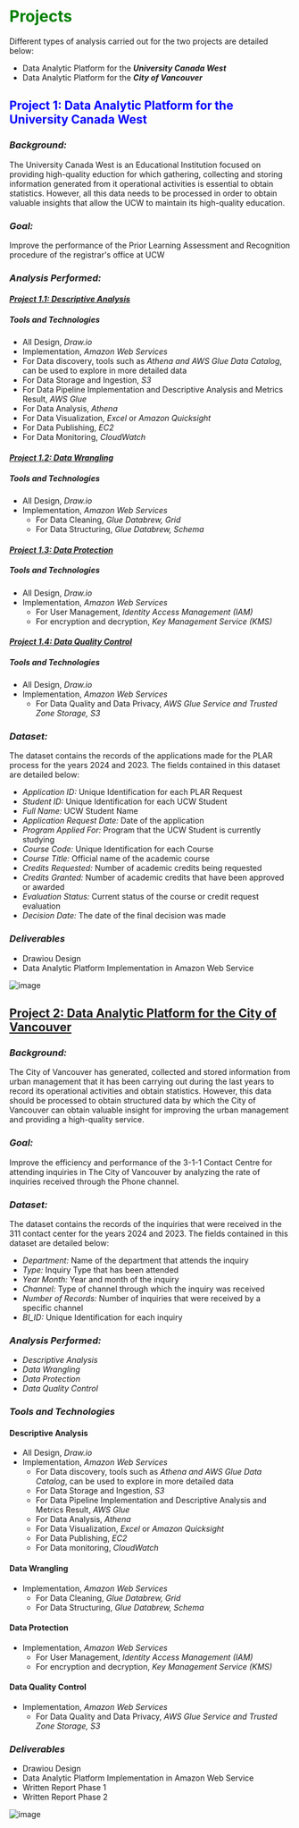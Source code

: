 # <font color="green">Projects</font>

Different types of analysis carried out for the two projects are detailed below:
- Data Analytic Platform for the ***University Canada West***
- Data Analytic Platform for the ***City of Vancouver***
 
## <font color="blue">Project 1: Data Analytic Platform for the University Canada West</font>

### *Background:*
The University Canada West is an Educational Institution focused on providing high-quality eduction for which gathering, collecting and storing information generated from it operational activities is essential to obtain statistics. However, all this data needs to be processed in order to obtain valuable insights that allow the UCW to maintain its high-quality education.

### *Goal:*
Improve the performance of the Prior Learning Assessment and Recognition procedure of the registrar's office at UCW

### *Analysis Performed:*

#### ***[Project 1.1: Descriptive Analysis](University_Canada_West/README.md)***
##### *Tools and Technologies*
  - All Design, *Draw.io*
  - Implementation, *Amazon Web Services*
   - For Data discovery, tools such as *Athena and AWS Glue Data Catalog*, can be used to explore in more detailed data
   - For Data Storage and Ingestion, *S3*
   - For Data Pipeline Implementation and Descriptive Analysis and Metrics Result, *AWS Glue*
   - For Data Analysis, *Athena*
   - For Data Visualization, *Excel* or *Amazon Quicksight*
   - For Data Publishing, *EC2*
   - For Data Monitoring, *CloudWatch*
#### ***[Project 1.2: Data Wrangling](University_Canada_West/DW.md)***
##### *Tools and Technologies*
- All Design, *Draw.io*
- Implementation, *Amazon Web Services*
  - For Data Cleaning, *Glue Databrew, Grid*
  - For Data Structuring, *Glue Databrew, Schema*

#### ***[Project 1.3: Data Protection](University_Canada_West/DP.md)***
##### *Tools and Technologies*
- All Design, *Draw.io*
- Implementation, *Amazon Web Services*
  - For User Management, *Identity Access Management (IAM)*
  - For encryption and decryption, *Key Management Service (KMS)*

#### ***[Project 1.4: Data Quality Control](University_Canada_West/READMEDQC.md)***
##### *Tools and Technologies*
- All Design, *Draw.io*
- Implementation, *Amazon Web Services*
   - For Data Quality and Data Privacy, *AWS Glue Service and Trusted Zone Storage, S3*

### *Dataset:*
The dataset contains the records of the applications made for the PLAR process for the years 2024 and 2023. The fields contained in this dataset are detailed below:

- *Application ID:* Unique Identification for each PLAR Request
- *Student ID:* Unique Identification for each UCW Student
- *Full Name:* UCW Student Name
- *Application Request Date:* Date of the application
- *Program Applied For:* Program that the UCW Student is currently studying
- *Course Code:* Unique Identification for each Course
- *Course Title:* Official name of the academic course
- *Credits Requested:* Number of academic credits being requested
- *Credits Granted:* Number of academic credits that have been approved or awarded
- *Evaluation Status:* Current status of the course or credit request evaluation
- *Decision Date:* The date of the final decision was made

### *Deliverables*
- Drawiou Design
- Data Analytic Platform Implementation in Amazon Web Service
 

![image](https://github.com/user-attachments/assets/0c9b011f-320b-4127-b21c-bb335146ce1a)



## [Project 2: Data Analytic Platform for the City of Vancouver](The_City_of_Vancouver/README.md)

### *Background:*
The City of Vancouver has generated, collected and stored information from urban management that it has been carrying out during the last years to record its operational activities and obtain statistics. However, this data should be processed to obtain structured data by which the City of Vancouver can obtain valuable insight for improving the urban management and providing a high-quality service. 

### *Goal:*
Improve the efficiency and performance of the 3-1-1 Contact Centre for attending inquiries in The City of Vancouver by analyzing the rate of inquiries received through the Phone channel.

### *Dataset:*
The dataset contains the records of the inquiries that were received in the 311 contact center for the years 2024 and 2023. The fields contained in this dataset are detailed below:

- *Department:* Name of the department that attends the inquiry
- *Type:* Inquiry Type that has been attended
- *Year Month:* Year and month of the inquiry
- *Channel:* Type of channel through which the inquiry was received
- *Number of Records:* Number of inquiries that were received by a specific channel
- *BI_ID:* Unique Identification for each inquiry

### *Analysis Performed:*
- *Descriptive Analysis*
- *Data Wrangling*
- *Data Protection*
- *Data Quality Control*

### *Tools and Technologies*

#### Descriptive Analysis
- All Design, *Draw.io*
- Implementation, *Amazon Web Services*
  - For Data discovery, tools such as *Athena and AWS Glue Data Catalog*, can be used to explore in more detailed data
  - For Data Storage and Ingestion, *S3*
  - For Data Pipeline Implementation and Descriptive Analysis and Metrics Result, *AWS Glue*
  - For Data Analysis, *Athena*
  - For Data Visualization, *Excel* or *Amazon Quicksight*
  - For Data Publishing, *EC2*
  - For Data monitoring, *CloudWatch*
 
#### Data Wrangling    
- Implementation, *Amazon Web Services*
  - For Data Cleaning, *Glue Databrew, Grid*
  - For Data Structuring, *Glue Databrew, Schema*

#### Data Protection
- Implementation, *Amazon Web Services*
  - For User Management, *Identity Access Management (IAM)*
  - For encryption and decryption, *Key Management Service (KMS)*

#### Data Quality Control
- Implementation, *Amazon Web Services*
   - For Data Quality and Data Privacy, *AWS Glue Service and Trusted Zone Storage, S3*

### *Deliverables*
- Drawiou Design
- Data Analytic Platform Implementation in Amazon Web Service
- Written Report Phase 1
- Written Report Phase 2 


![image](https://github.com/user-attachments/assets/cfdc58bb-843e-4c9a-aafd-6bcef89830ba)




